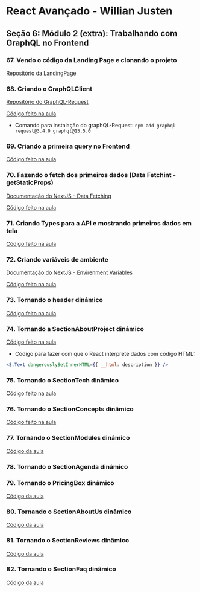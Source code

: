 # React Avançado - Willian Justen

## Seção 6: Módulo 2 (extra): Trabalhando com GraphQL no Frontend

### 67. Vendo o código da Landing Page e clonando o projeto

[Repositório da LandingPage](https://github.com/React-Avancado/landing-page)

### 68. Criando o GraphQLClient

[Repositório do GraphQL-Request](https://github.com/prisma-labs/graphql-request)

[Código feito na aula](https://github.com/React-Avancado/landing-page/commit/cd936d765ade2dc62e3e0760d2f83e585c25a2e1)

* Comando para instalação do graphQL-Request: ```npm add graphql-request@3.4.0 graphql@15.5.0```

### 69. Criando a primeira query no Frontend

[Código feito na aula](https://github.com/React-Avancado/landing-page/commit/8f21b37f7001f800484bdc5a9584ac7f6257d287)

### 70. Fazendo o fetch dos primeiros dados (Data Fetchint - getStaticProps)

[Documentação do NextJS - Data Fetching](https://nextjs.org/docs/basic-features/data-fetching)

[Código feito na aula](https://github.com/React-Avancado/landing-page/commit/0521a03220957dd7f77507331e19f911fead6759)

### 71. Criando Types para a API e mostrando primeiros dados em tela

[Código feito na aula](https://github.com/React-Avancado/landing-page/commit/f0c6be1b279225e1684ceadba4c5d9900717fa8d)

### 72. Criando variáveis de ambiente

[Documentação do NextJS - Envirenment Variables](https://nextjs.org/docs/basic-features/environment-variables)

[Código feito na aula](https://github.com/React-Avancado/landing-page/commit/872af24952cdcd9e108b4149d2dde4ad940babaa)

### 73. Tornando o header dinâmico

[Código feito na aula](https://github.com/React-Avancado/landing-page/commit/4060206fbe7c196989d381483f3a73ab698ccd45)

### 74. Tornando a SectionAboutProject dinâmico

[Código feito na aula](https://github.com/React-Avancado/landing-page/commit/a61748309986c59ab22e0e0f8c5503dda034cfed)

* Código para fazer com que o React interprete dados com código HTML:
```jsx
<S.Text dangerouslySetInnerHTML={{ __html: description }} />
```

### 75. Tornando o SectionTech dinâmico

[Código feito na aula](https://github.com/React-Avancado/landing-page/commit/d94b3da98cbefc5bdbb566aa66bd48b870cf0075)

### 76. Tornando o SectionConcepts dinâmico

[Código feito na aula](https://github.com/React-Avancado/landing-page/commit/f2f018031b85cc1daf5500d706d7476338890314)

### 77. Tornando o SectionModules dinâmico

[Código da aula](https://github.com/React-Avancado/landing-page/commit/391962f9c002edd342f7eb6ee89510602f993dbc)

### 78. Tornando o SectionAgenda dinâmico

### 79. Tornando o PricingBox dinâmico

[Código da aula](https://github.com/React-Avancado/landing-page/commit/fb46143613785472ffd9e18cff8308d02c75f864)

### 80. Tornando o SectionAboutUs dinâmico

[Código da aula](https://github.com/React-Avancado/landing-page/commit/81d7ec2a2d80a5468f12b1c5aa4510929c7c4df4)

### 81. Tornando o SectionReviews dinâmico

[Código da aula](https://github.com/React-Avancado/landing-page/commit/5b96873bf829f0897c2b65be5afc98be559f14f1)

### 82. Tornando o SectionFaq dinâmico

[Código da aula](https://github.com/React-Avancado/landing-page/commit/7675312ef473710d172a05147ecfff173297e7fb)
